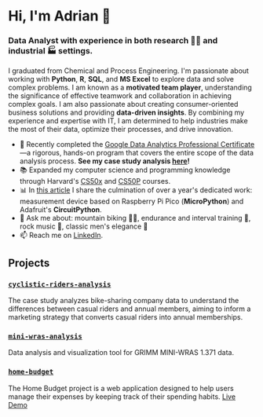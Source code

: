 # Hi, I'm Adrian 👋
###  Data Analyst with experience in both research 👨‍🔬 and industrial 🏭 settings.
I graduated from Chemical and Process Engineering. I'm passionate about working with **Python**, **R**, **SQL**, and **MS Excel** to explore data and solve complex problems. I am known as a **motivated team player**, understanding the significance of effective teamwork and collaboration in achieving complex goals. I am also passionate about creating consumer-oriented business solutions and providing **data-driven insights**.
By combining my experience and expertise with IT, I am determined to help industries make the most of their data, optimize their processes, and drive innovation.

- 🌱 Recently completed the [Google Data Analytics Professional Certificate](https://www.coursera.org/professional-certificates/google-data-analytics)—a rigorous, hands-on program that covers the entire scope of the data analysis process. **See my case study analysis [here](https://github.com/aokolowicz/cyclistic-riders-analysis#cyclistic-bike-share-analyzing-riders-behavior-to-optimize-membership)!**
- 📚 Expanded my computer science and programming knowledge through Harvard's [CS50x](https://cs50.harvard.edu/x/2024/) and [CS50P](https://cs50.harvard.edu/python/2022/) courses.
- 📊 In [this article](https://doi.org/10.1007/s11051-023-05872-6) I share the culmination of over a year's dedicated work: measurement device based on Raspberry Pi Pico (**MicroPython**) and Adafruit's **CircuitPython**.
- 💬 Ask me about: mountain biking 🚴‍♂️, endurance and interval training 💪, rock music 🎸, classic men's elegance 👔
- 📫 Reach me on [LinkedIn](https://www.linkedin.com/in/adrianokolowicz/).

## Projects
### [`cyclistic-riders-analysis`](https://github.com/aokolowicz/cyclistic-riders-analysis#cyclistic-bike-share-analyzing-riders-behavior-to-optimize-membership)
The case study analyzes bike-sharing company data to understand the differences between casual riders and annual members, aiming to inform a marketing strategy that converts casual riders into annual memberships.
### [`mini-wras-analysis`](https://github.com/aokolowicz/mini-wras-analysis?tab=readme-ov-file#mini-wras-analysis)
Data analysis and visualization tool for GRIMM MINI-WRAS 1.371 data.
### [`home-budget`](https://github.com/aokolowicz/home-budget?tab=readme-ov-file#home-budget)
The Home Budget project is a web application designed to help users manage their expenses by keeping track of their spending habits. [Live Demo](https://juzew.pythonanywhere.com)

